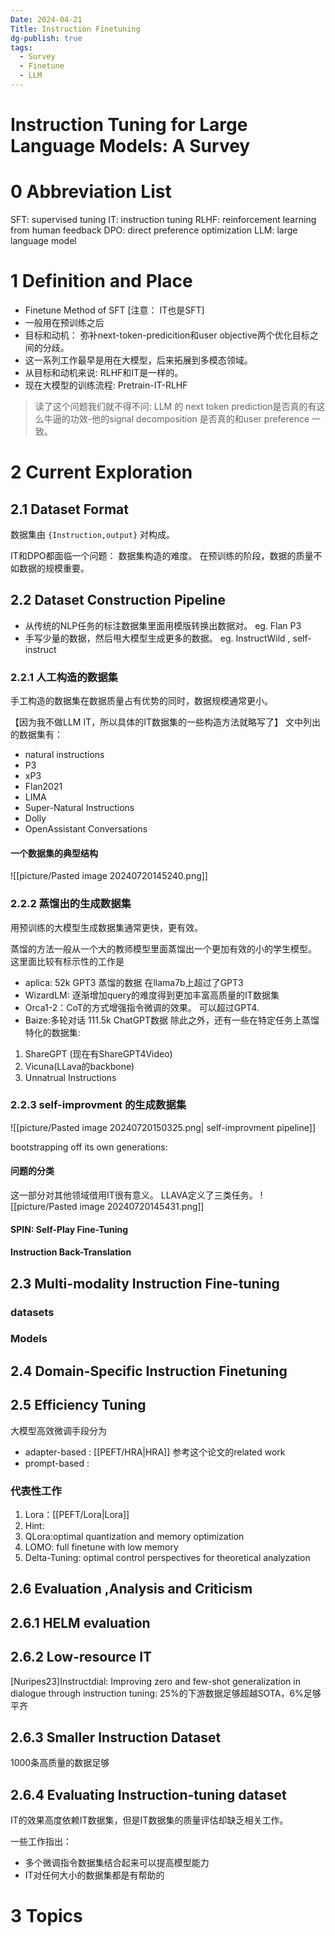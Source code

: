 ```yaml
---
Date: 2024-04-21
Title: Instruction Finetuning
dg-publish: true
tags:
  - Survey
  - Finetune
  - LLM
---
```

# Instruction Tuning for Large Language Models: A Survey

# 0 Abbreviation List
SFT: supervised tuning
IT: instruction tuning
RLHF: reinforcement learning from human feedback
DPO: direct preference optimization
LLM: large language model 


# 1 Definition and Place

- Finetune Method of SFT  [注意： IT也是SFT]
- 一般用在预训练之后
- 目标和动机： 弥补next-token-predicition和user objective两个优化目标之间的分歧。 
- 这一系列工作最早是用在大模型，后来拓展到多模态领域。 
- 从目标和动机来说: RLHF和IT是一样的。 
- 现在大模型的训练流程: Pretrain-IT-RLHF 

> 读了这个问题我们就不得不问: LLM 的 next token prediction是否真的有这么牛逼的功效-他的signal decomposition 是否真的和user preference 一致。 

# 2 Current Exploration
## 2.1  Dataset Format

数据集由 `{Instruction,output}` 对构成。

IT和DPO都面临一个问题： 数据集构造的难度。 在预训练的阶段，数据的质量不如数据的规模重要。 

## 2.2 Dataset Construction Pipeline

- 从传统的NLP任务的标注数据集里面用模版转换出数据对。 eg. Flan P3
- 手写少量的数据，然后甩大模型生成更多的数据。 eg. InstructWild , self-instruct

### 2.2.1 人工构造的数据集
手工构造的数据集在数据质量占有优势的同时，数据规模通常更小。 

【因为我不做LLM IT，所以具体的IT数据集的一些构造方法就略写了】
文中列出的数据集有：
- natural instructions 
- P3
- xP3
- Flan2021
- LIMA
- Super-Natural Instructions
- Dolly
- OpenAssistant Conversations

#### 一个数据集的典型结构
![[picture/Pasted image 20240720145240.png]]



### 2.2.2 蒸馏出的生成数据集
用预训练的大模型生成数据集通常更快，更有效。 

蒸馏的方法一般从一个大的教师模型里面蒸馏出一个更加有效的小的学生模型。 这里面比较有标示性的工作是
- aplica:  52k GPT3 蒸馏的数据 在llama7b上超过了GPT3
- WizardLM: 逐渐增加query的难度得到更加丰富高质量的IT数据集
- Orca1-2：CoT的方式增强指令微调的效果。 可以超过GPT4. 
- Baize:多轮对话 111.5k ChatGPT数据
除此之外，还有一些在特定任务上蒸馏特化的数据集:
1. ShareGPT (现在有ShareGPT4Video)
2. Vicuna(LLava的backbone)
3. Unnatrual Instructions

### 2.2.3 self-improvment 的生成数据集
![[picture/Pasted image 20240720150325.png| self-improvment pipeline]]


bootstrapping off its own generations: 
#### 问题的分类
这一部分对其他领域借用IT很有意义。 
LLAVA定义了三类任务。 
![[picture/Pasted image 20240720145431.png]]

#### SPIN: Self-Play Fine-Tuning

#### Instruction Back-Translation


## 2.3 Multi-modality Instruction Fine-tuning

### datasets

### Models

## 2.4 Domain-Specific Instruction Finetuning


## 2.5 Efficiency Tuning
大模型高效微调手段分为
- adapter-based : [[PEFT/HRA|HRA]] 参考这个论文的related work
- prompt-based :

### 代表性工作
1. Lora：[[PEFT/Lora|Lora]]
2. Hint: 
3. QLora:optimal quantization and memory optimization
4. LOMO: full finetune with low memory
5. Delta-Tuning: optimal control perspectives for theoretical analyzation


## 2.6 Evaluation ,Analysis and Criticism

## 2.6.1 HELM evaluation 

## 2.6.2 Low-resource IT
[Nuripes23]Instructdial: Improving zero and few-shot generalization in dialogue through instruction tuning:
25%的下游数据足够超越SOTA，6%足够平齐

## 2.6.3 Smaller Instruction Dataset

1000条高质量的数据足够

## 2.6.4 Evaluating Instruction-tuning dataset

IT的效果高度依赖IT数据集，但是IT数据集的质量评估却缺乏相关工作。 

一些工作指出：
- 多个微调指令数据集结合起来可以提高模型能力
- IT对任何大小的数据集都是有帮助的


# 3 Topics